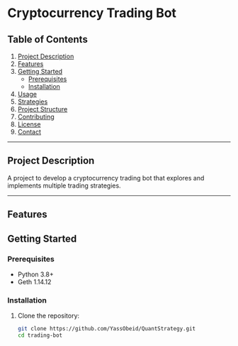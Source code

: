 # Cryptocurrency Trading Bot

## Table of Contents
1. [Project Description](#project-description)
2. [Features](#features)
3. [Getting Started](#getting-started)
    - [Prerequisites](#prerequisites)
    - [Installation](#installation)
4. [Usage](#usage)
5. [Strategies](#strategies)
6. [Project Structure](#project-structure)
7. [Contributing](#contributing)
8. [License](#license)
9. [Contact](#contact)

---

## Project Description
A project to develop a cryptocurrency trading bot that explores and implements multiple trading strategies.

---

## Features


## Getting Started

### Prerequisites
- Python 3.8+
- Geth 1.14.12

### Installation
1. Clone the repository:
   ```bash
   git clone https://github.com/YassObeid/QuantStrategy.git
   cd trading-bot